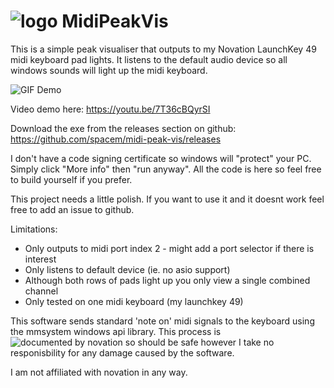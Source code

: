 # ![logo](https://i.imgur.com/mRklRsg.png) MidiPeakVis

This is a simple peak visualiser that outputs to my Novation LaunchKey 49 midi keyboard pad lights.  It listens to the default audio device so all windows sounds will light up the midi keyboard.

![GIF Demo](https://media.giphy.com/media/JsDf0JVW5bi6dA3zWx/giphy.gif)

Video demo here: https://youtu.be/7T36cBQyrSI

Download the exe from the releases section on github: https://github.com/spacem/midi-peak-vis/releases

I don't have a code signing certificate so windows will "protect" your PC. Simply click "More info" then "run anyway". All the code is here so feel free to build yourself if you prefer.

This project needs a little polish. If you want to use it and it doesnt work feel free to add an issue to github.

Limitations:
* Only outputs to midi port index 2 - might add a port selector if there is interest
* Only listens to default device (ie. no asio support)
* Although both rows of pads light up you only view a single combined channel
* Only tested on one midi keyboard (my launchkey 49)

This software sends standard 'note on' midi signals to the keyboard using the mmsystem windows api library. This process is ![documented by novation](
https://support.novationmusic.com/hc/en-gb/articles/206857849-How-do-I-create-LED-feedback-on-the-Launchkey-MkII-) so should be safe however I take no responisbility for any damage caused by the software.

I am not affiliated with novation in any way.

